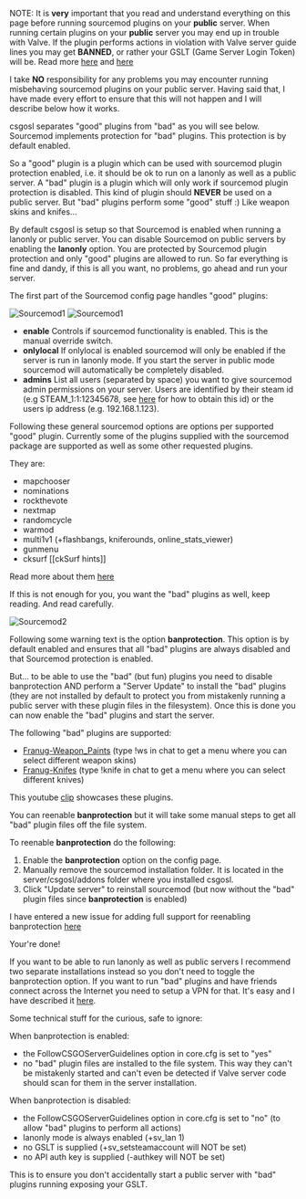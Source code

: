 NOTE: It is **very** important that you read and understand everything on this page before running sourcemod plugins on your **public** server. When running certain plugins on your **public** server you may end up in trouble with Valve. If the plugin performs actions in violation with Valve server guide lines you may get **BANNED**, or rather your GSLT (Game Server Login Token) will be. Read more [here](https://forums.alliedmods.net/showthread.php?t=279854) and [here](http://blog.counter-strike.net/index.php/server_guidelines/)

I take **NO** responsibility for any problems you may encounter running misbehaving sourcemod plugins on your public server. Having said that, I have made every effort to ensure that this will not happen and I will describe below how it works.

csgosl separates "good" plugins from "bad" as you will see below. Sourcemod implements protection for "bad" plugins. This protection is by default enabled.

So a "good" plugin is a plugin which can be used with sourcemod plugin protection enabled, i.e. it should be ok to run on a lanonly as well as a public server.
A "bad" plugin is a plugin which will only work if sourcemod plugin protection is disabled. This kind of plugin should **NEVER** be used on a public server. But "bad" plugins perform some "good" stuff :) Like weapon skins and knifes... 

By default csgosl is setup so that Sourcemod is enabled when running a lanonly or public server. You can disable Sourcemod on public servers by enabling the **lanonly** option. You are protected by Sourcemod plugin protection and only "good" plugins are allowed to run. So far everything is fine and dandy, if this is all you want, no problems, go ahead and run your server.

The first part of the Sourcemod config page handles "good" plugins:

![Sourcemod1](https://raw.githubusercontent.com/wiki/lenosisnickerboa/csgosl/pics/config-page-sourcemod1.jpg)
![Sourcemod1](https://raw.githubusercontent.com/wiki/lenosisnickerboa/csgosl/pics/config-page-sourcemod2.jpg)

* **enable** Controls if sourcemod functionality is enabled. This is the manual override switch.
* **onlylocal** If onlylocal is enabled sourcemod will only be enabled if the server is run in lanonly mode. If you start the server in public mode sourcemod will automatically be completely disabled.
* **admins** List all users (separated by space) you want to give sourcemod admin permissions on your server. Users are identified by their steam id (e.g STEAM_1:1:12345678, see [here](https://steamcommunity.com/sharedfiles/filedetails/?id=209000244) for how to obtain this id) or the users ip address (e.g. 192.168.1.123). 

Following these general sourcemod options are options per supported "good" plugin. Currently some of the plugins supplied with the sourcemod package are supported as well as some other requested plugins. 

They are:

* mapchooser
* nominations
* rockthevote
* nextmap
* randomcycle
* warmod
* multi1v1 (+flashbangs, kniferounds, online_stats_viewer)
* gunmenu
* cksurf [[ckSurf hints]]

Read more about them [here](https://wiki.alliedmods.net/Map_Management_Plugins_(SourceMod))

If this is not enough for you, you want the "bad" plugins as well, keep reading. And read carefully.

![Sourcemod2](https://raw.githubusercontent.com/wiki/lenosisnickerboa/csgosl/pics/config-page-sourcemod3.jpg)

Following some warning text is the option **banprotection**. This option is by default enabled and ensures that all "bad" plugins are always disabled and that Sourcemod protection is enabled.

But... to be able to use the "bad" (but fun) plugins you need to disable banprotection AND perform a "Server Update" to install the "bad" plugins (they are not installed by default to protect you from mistakenly running a public server with these plugin files in the filesystem). Once this is done you can now enable the "bad" plugins and start the server.

The following "bad" plugins are supported:

* [Franug-Weapon_Paints](https://github.com/Franc1sco/Franug-Weapon_Paints) (type !ws in chat to get a menu where you can select different weapon skins)
* [Franug-Knifes](https://github.com/Franc1sco/Franug-Knifes) (type !knife in chat to get a menu where you can select different knives)

This youtube [clip](https://www.youtube.com/watch?v=vsfRU4sJ_LU) showcases these plugins.

You can reenable **banprotection** but it will take some manual steps to get all "bad" plugin files off the file system. 

To reenable **banprotection** do the following:

1. Enable the **banprotection** option on the config page.
1. Manually remove the sourcemod installation folder. It is located in the server/csgosl/addons folder where you installed csgosl.
1. Click "Update server" to reinstall sourcemod (but now without the "bad" plugin files since **banprotection** is enabled)

I have entered a new issue for adding full support for reenabling banprotection [here](https://github.com/lenosisnickerboa/csgosl/issues/25)

Your're done! 

If you want to be able to run lanonly as well as public servers I recommend two separate installations instead so you don't need to toggle the banprotection option. If you want to run "bad" plugins and have friends connect across the Internet you need to setup a VPN for that. It's easy and I have described it [here](https://github.com/lenosisnickerboa/csgosl/wiki/Host%20LAN%20only%20server%20using%20VPN).

Some technical stuff for the curious, safe to ignore:

When banprotection is enabled:
* the FollowCSGOServerGuidelines option in core.cfg is set to "yes"
* no "bad" plugin files are installed to the file system. This way they can't be mistakenly started and can't even be detected if Valve server code should scan for them in the server installation.

When banprotection is disabled:
* the FollowCSGOServerGuidelines option in core.cfg is set to "no" (to allow "bad" plugins to perform all actions)
* lanonly mode is always enabled (+sv_lan 1)
* no GSLT is supplied (+sv_setsteamaccount will NOT be set)
* no API auth key is supplied (-authkey will NOT be set)

This is to ensure you don't accidentally start a public server with "bad" plugins running exposing your GSLT.